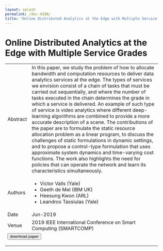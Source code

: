 ```yaml
---
layout: splash
permalink: /doc-4108/
title: "Online Distributed Analytics at the Edge with Multiple Service Grades"
---
```


# Online Distributed Analytics at the Edge with Multiple Service Grades

<table>
    <tbody>
    <tr>
        <td>Abstract</td>
        <td>In this paper, we study the problem of how to allocate bandwidth and computation resources to deliver data analytics services at the edge. The types of services we envision consist of a chain of tasks that must be carried out sequentially, and where the number of tasks executed in the chain determines the grade in which a service is delivered. An example of such type of service is video analytics where different deep-learning algorithms are combined to provide a more accurate description of a scene. The contributions of the paper are to formulate the static resource allocation problem as a linear program, to discuss the challenges of static formulations in dynamic settings, and to propose a control-type formulation that uses approximate system dynamics and time-varying cost functions. The work also highlights the need for policies that can operate the network and learn its characteristics simultaneously.</td>
    </tr>
    <tr>
        <td>Authors</td>
        <td>
            <ul>
                <li>Victor Valls (Yale)</li>
                <li>Geeth de Mel (IBM UK)</li>
                <li>Heesung Kwon (ARL)</li>
                <li>Leandros Tassiulas (Yale)</li>
            </ul>
        </td>
    </tr>
    <tr>
        <td>Date</td>
        <td>Jun-2019</td>
    </tr>
    <tr>
        <td>Venue</td>
        <td>2019 IEEE International Conference on Smart Computing (SMARTCOMP)</td>
    </tr>
        <tr>
            <td colspan="2">
                <form method="get" action="https://dais-ita.org/sites/default/files/3562.pdf">
                    <button type="submit">download paper</button>
                </form>
            </td>
        </tr>
    </tbody>
</table>

